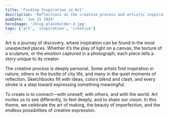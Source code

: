 ```yaml
---
title: 'Finding Inspiration in Art'
description: 'Reflections on the creative process and artistic inspiration'
pubDate: 'Jun 15 2024'
heroImage: '/blog-placeholder-3.jpg'
tags: ['art', 'inspiration', 'creative']
---
```



Art is a journey of discovery, where inspiration can be found in the most unexpected places. Whether it’s the play of light on a canvas, the texture of a sculpture, or the emotion captured in a photograph, each piece tells a story unique to its creator.

The creative process is deeply personal. Some artists find inspiration in nature, others in the bustle of city life, and many in the quiet moments of reflection. Sketchbooks fill with ideas, colors blend and clash, and every stroke is a step toward expressing something meaningful.

To create is to connect—with oneself, with others, and with the world. Art invites us to see differently, to feel deeply, and to share our vision. In this theme, we celebrate the art of making, the beauty of imperfection, and the endless possibilities of creative expression.

